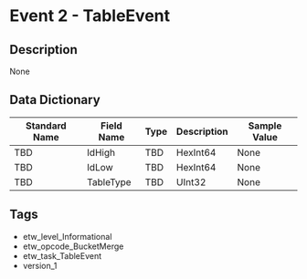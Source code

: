 # Event 2 - TableEvent

## Description
None

## Data Dictionary
|Standard Name|Field Name|Type|Description|Sample Value|
|---|---|---|---|---|
|TBD|IdHigh|TBD|HexInt64|None|None|
|TBD|IdLow|TBD|HexInt64|None|None|
|TBD|TableType|TBD|UInt32|None|None|

## Tags
* etw_level_Informational
* etw_opcode_BucketMerge
* etw_task_TableEvent
* version_1